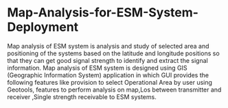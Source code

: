 # Map-Analysis-for-ESM-System-Deployment
 Map analysis of ESM system is analysis and study of selected area and positioning of the systems based on the latitude and longitude positions
 so that they can get good signal strength to identify and extract the signal information.
 Map analysis of  ESM system is designed using GIS (Geographic Information System) application in which GUI provides the following features 
 like provision to select Operational Area by user  using Geotools, features to perform analysis on map,Los between transmitter 
 and receiver ,Single strength receivable to ESM systems.   
